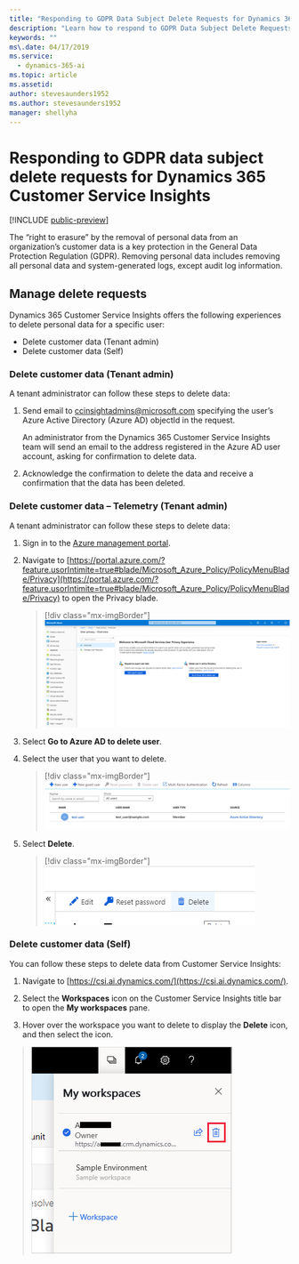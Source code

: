 ```yaml
---
title: "Responding to GDPR Data Subject Delete Requests for Dynamics 365 Customer Service Insights"
description: "Learn how to respond​ to GDPR Data Subject Delete Requests for Dynamics 365 Customer Service Insights."
keywords: ""
ms\.date: 04/17/2019
ms.service:
  - dynamics-365-ai
ms.topic: article
ms.assetid: 
author: stevesaunders1952
ms.author: stevesaunders1952
manager: shellyha
---
```


# Responding to GDPR data subject delete requests for Dynamics 365 Customer Service Insights

[!INCLUDE [public-preview](../includes/public-preview.md)]

The “right to erasure” by the removal of personal data from an organization’s customer data is a key protection in the General Data Protection Regulation (GDPR). Removing personal data includes removing all personal data and system-generated logs, except audit log information.

## Manage delete requests

Dynamics 365 Customer Service Insights offers the following experiences to delete personal data for a specific user:

* Delete customer data (Tenant admin)
* Delete customer data (Self)

### Delete customer data (Tenant admin)

A tenant administrator can follow these steps to delete data:

1. Send email to ccinsightadmins@microsoft.com specifying the user’s Azure Active Directory (Azure AD) objectId in the request.

    An administrator from the Dynamics 365 Customer Service Insights team will send an email to the address registered in the Azure AD user account, asking for confirmation to delete data.
2. Acknowledge the confirmation to delete the data and receive a confirmation that the data has been deleted.

### Delete customer data – Telemetry (Tenant admin)

A tenant administrator can follow these steps to delete data:

1. Sign in to the [Azure management portal](https://ms.portal.azure.com).

2. Navigate to [https://portal.azure.com/?feature.usorIntimite=true#blade/Microsoft_Azure_Policy/PolicyMenuBlade/Privacy](https://portal.azure.com/?feature.usorIntimite=true#blade/Microsoft_Azure_Policy/PolicyMenuBlade/Privacy) to open the Privacy blade.

    > [!div class="mx-imgBorder"]
    > ![Privacy blade](media/gdpr-export-1.png)

3. Select **Go to Azure AD to delete user**.

4. Select the user that you want to delete. 

    > [!div class="mx-imgBorder"]
    > ![User list](media/gdpr-delete1.png)

5. Select **Delete**.

    > [!div class="mx-imgBorder"]
    > ![Delete control](media/gdpr-delete2.png)

### Delete customer data (Self)

You can follow these steps to delete data from Customer Service Insights:

1. Navigate to [https://csi.ai.dynamics.com/](https://csi.ai.dynamics.com/).

2. Select the **Workspaces** icon on the Customer Service Insights title bar to open the **My workspaces** pane.

3. Hover over the workspace you want to delete to display the **Delete** icon, and then select the icon.

> ![Delete workspace](media/delete-workspace.png)
